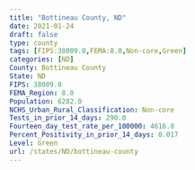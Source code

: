 ```yaml
---
title: "Bottineau County, ND"
date: 2021-01-24
draft: false
type: county
tags: [FIPS:38009.0,FEMA:8.0,Non-core,Green]
categories: [ND]
County: Bottineau County
State: ND
FIPS: 38009.0
FEMA_Region: 8.0
Population: 6282.0
NCHS_Urban_Rural_Classification: Non-core
Tests_in_prior_14_days: 290.0
Fourteen_day_test_rate_per_100000: 4616.0
Percent_Positivity_in_prior_14_days: 0.017
Level: Green
url: /states/ND/bottineau-county
---
```



